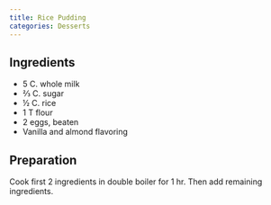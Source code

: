 ```yaml
---
title: Rice Pudding
categories: Desserts
---
```


## Ingredients

- 5 C. whole milk
- ⅔ C. sugar
- ½ C. rice
- 1 T flour
- 2 eggs, beaten
- Vanilla and almond flavoring

## Preparation

Cook first 2 ingredients in double boiler for 1 hr.  Then add remaining ingredients.

